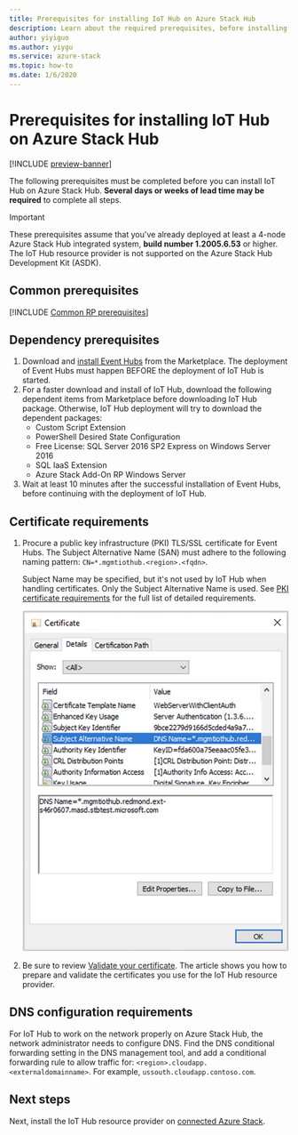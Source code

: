 ```yaml
---
title: Prerequisites for installing IoT Hub on Azure Stack Hub
description: Learn about the required prerequisites, before installing IoT Hub resource provider on Azure Stack Hub.
author: yiyiguo
ms.author: yiygu
ms.service: azure-stack
ms.topic: how-to
ms.date: 1/6/2020 
---
```

# Prerequisites for installing IoT Hub on Azure Stack Hub

[!INCLUDE [preview-banner](../includes/iot-hub-preview.md)]

The following prerequisites must be completed before you can install IoT Hub on Azure Stack Hub. **Several days or weeks of lead time may be required** to complete all steps.

> [!IMPORTANT]
> These prerequisites assume that you've already deployed at least a 4-node Azure Stack Hub integrated system, **build number 1.2005.6.53** or higher. The IoT Hub resource provider is not supported on the Azure Stack Hub Development Kit (ASDK).

## Common prerequisites

[!INCLUDE [Common RP prerequisites](../includes/resource-provider-prerequisites.md)]

## Dependency prerequisites

1. Download and [install Event Hubs](event-hubs-rp-install.md) from the Marketplace. The deployment of Event Hubs must happen BEFORE the deployment of IoT Hub is started.
2. For a faster download and install of IoT Hub, download the following dependent items from Marketplace before downloading IoT Hub package. Otherwise, IoT Hub deployment will try to download the dependent packages:
    * Custom Script Extension
    * PowerShell Desired State Configuration
    * Free License: SQL Server 2016 SP2 Express on Windows Server 2016
    * SQL IaaS Extension
    * Azure Stack Add-On RP Windows Server
3. Wait at least 10 minutes after the successful installation of Event Hubs, before continuing with the deployment of IoT Hub.

## Certificate requirements

1. Procure a public key infrastructure (PKI) TLS/SSL certificate for Event Hubs. The Subject Alternative Name (SAN) must adhere to the following naming pattern: `CN=*.mgmtiothub.<region>.<fqdn>`.

   Subject Name may be specified, but it's not used by IoT Hub when handling certificates. Only the Subject Alternative Name is used. See [PKI certificate requirements](azure-stack-pki-certs.md) for the full list of detailed requirements.

   ![iot hub certificate example](media\iot-hub-rp-prerequisites\certificate.png)

2. Be sure to review [Validate your certificate](azure-stack-validate-pki-certs.md). The article shows you how to prepare and validate the certificates you use for the IoT Hub resource provider. 

## DNS configuration requirements
 
For IoT Hub to work on the network properly on Azure Stack Hub, the network administrator needs to configure DNS. Find the DNS conditional forwarding setting in the DNS management tool, and add a conditional forwarding rule to allow traffic for: `<region>.cloudapp.<externaldomainname>`. For example, `ussouth.cloudapp.contoso.com`.

## Next steps

Next, install the IoT Hub resource provider on [connected Azure Stack](iot-hub-rp-install.md).
